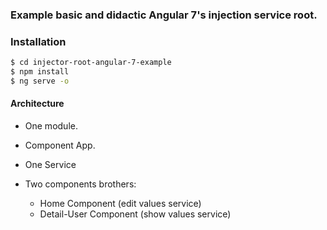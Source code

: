 ### Example basic and didactic Angular 7's injection service root.

### Installation

```sh
$ cd injector-root-angular-7-example
$ npm install
$ ng serve -o
```

#### Architecture

- One module.

- Component App.

- One Service

- Two components brothers: 
  - Home Component (edit values service)
  - Detail-User Component (show values service)